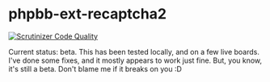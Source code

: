 # phpbb-ext-recaptcha2

[![Scrutinizer Code Quality](https://scrutinizer-ci.com/g/gothick/phpbb-ext-recaptcha2/badges/quality-score.png?b=master)](https://scrutinizer-ci.com/g/gothick/phpbb-ext-recaptcha2/?branch=master)

Current status: beta. This has been tested locally, and on a few
live boards. I've done some fixes, and it mostly appears to work
just fine. But, you know, it's still a beta. Don't blame me if
it breaks on you :D

